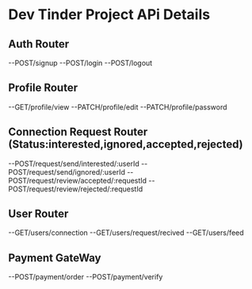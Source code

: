 # Dev Tinder Project APi Details

## Auth Router
--POST/signup
--POST/login
--POST/logout

## Profile Router
--GET/profile/view
--PATCH/profile/edit
--PATCH/profile/password

## Connection Request Router (Status:interested,ignored,accepted,rejected)
--POST/request/send/interested/:userId
--POST/request/send/ignored/:userId
--POST/request/review/accepted/:requestId
--POST/request/review/rejected/:requestId

## User Router
--GET/users/connection
--GET/users/request/recived
--GET/users/feed

## Payment GateWay
--POST/payment/order
--POST/payment/verify
